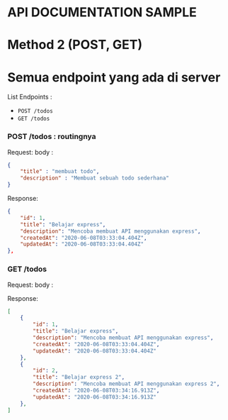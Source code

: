 # API DOCUMENTATION SAMPLE

# Method 2 (POST, GET)
# Semua endpoint yang ada di server

List Endpoints :
- `POST /todos`
- `GET /todos`

### POST /todos : routingnya
Request:
body : 

```json
{
    "title" : "membuat todo",
    "description" : "Membuat sebuah todo sederhana"
}
```

Response:

```json
{
    "id": 1,
    "title": "Belajar express",
    "description": "Mencoba membuat API menggunakan express",
    "createdAt": "2020-06-08T03:33:04.404Z",
    "updatedAt": "2020-06-08T03:33:04.404Z"
},
```

### GET /todos
Request:
body : 

Response:

```json
[
    {
        "id": 1,
        "title": "Belajar express",
        "description": "Mencoba membuat API menggunakan express",
        "createdAt": "2020-06-08T03:33:04.404Z",
        "updatedAt": "2020-06-08T03:33:04.404Z"
    },
    {
        "id": 2,
        "title": "Belajar express 2",
        "description": "Mencoba membuat API menggunakan express 2",
        "createdAt": "2020-06-08T03:34:16.913Z",
        "updatedAt": "2020-06-08T03:34:16.913Z"
    },
]
```